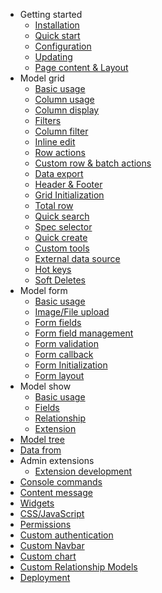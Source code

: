 - Getting started
  - [Installation](docs/installation.md)
  - [Quick start](docs/quick-start.md)
  - [Configuration](docs/configuration.md)
  - [Updating](docs/updating.md)
  - [Page content & Layout](docs/content-layout.md)
- Model grid
  - [Basic usage](docs/model-grid.md)
  - [Column usage](docs/model-grid-column.md)
  - [Column display](docs/model-grid-column-display.md)
  - [Filters](docs/model-grid-filters.md)
  - [Column filter](docs/model-grid-column-filter.md)
  - [Inline edit](docs/model-grid-inline-edit.md)
  - [Row actions](docs/model-grid-actions.md)
  - [Custom row & batch actions](docs/model-grid-custom-actions.md)
  - [Data export](docs/model-grid-export.md)
  - [Header & Footer](docs/model-grid-header-footer.md)
  - [Grid Initialization](docs/model-grid-init.md)
  - [Total row](docs/model-grid-total-row.md)
  - [Quick search](docs/model-grid-quick-search.md)
  - [Spec selector](docs/model-grid-spec-selector.md)
  - [Quick create](docs/model-grid-quick-create.md)
  - [Custom tools](docs/model-grid-custom-tools.md)
  - [External data source](docs/model-grid-data.md)
  - [Hot keys](docs/model-grid-hotkeys.md)
  - [Soft Deletes](docs/model-grid-soft-deletes.md)
- Model form
  - [Basic usage](docs/model-form.md)
  - [Image/File upload](docs/model-form-upload.md)
  - [Form fields](docs/model-form-fields.md)
  - [Form field management](docs/model-form-field-management.md)
  - [Form validation](docs/model-form-validation.md)
  - [Form callback](docs/model-form-callback.md)
  - [Form Initialization](docs/model-form-init.md)
  - [Form layout](docs/model-form-layout.md)
- Model show
  - [Basic usage](docs/model-show.md)
  - [Fields](docs/model-show-fields.md)
  - [Relationship](docs/model-show-relationship.md)
  - [Extension](docs/model-show-extension.md)
- [Model tree](docs/model-tree.md)
- [Data from](docs/data-form.md)
- Admin extensions
  - [Extension development](docs/extension-development.md)
- [Console commands](docs/commands.md)
- [Content message](docs/content-message.md)
- [Widgets](docs/widgets.md)
- [CSS/JavaScript](docs/frontend.md)
- [Permissions](docs/permission.md)
- [Custom authentication](docs/custom-authentication.md)
- [Custom Navbar](docs/custom-navbar.md)
- [Custom chart](docs/custom-chart.md)
- [Custom Relationship Models](docs/deep-relationship.md)
- [Deployment](docs/deploy.md)
